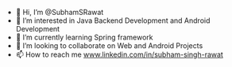 - 👋 Hi, I’m @SubhamSRawat
- 👀 I’m interested in Java Backend Development and Android Development
- 🌱 I’m currently learning Spring framework
- 💞️ I’m looking to collaborate on Web and Android Projects
- 📫 How to reach me www.linkedin.com/in/subham-singh-rawat

<!---
SubhamSRawat/SubhamSRawat is a ✨ special ✨ repository because its `README.md` (this file) appears on your GitHub profile.
You can click the Preview link to take a look at your changes.
--->

